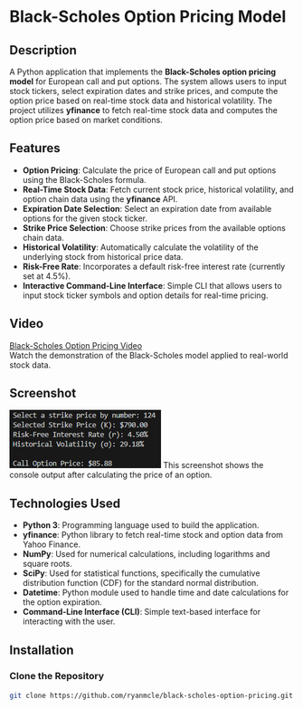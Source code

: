 # Black-Scholes Option Pricing Model

## Description
A Python application that implements the **Black-Scholes option pricing model** for European call and put options. The system allows users to input stock tickers, select expiration dates and strike prices, and compute the option price based on real-time stock data and historical volatility. The project utilizes **yfinance** to fetch real-time stock data and computes the option price based on market conditions.

## Features

- **Option Pricing**: Calculate the price of European call and put options using the Black-Scholes formula.
- **Real-Time Stock Data**: Fetch current stock price, historical volatility, and option chain data using the **yfinance** API.
- **Expiration Date Selection**: Select an expiration date from available options for the given stock ticker.
- **Strike Price Selection**: Choose strike prices from the available options chain data.
- **Historical Volatility**: Automatically calculate the volatility of the underlying stock from historical price data.
- **Risk-Free Rate**: Incorporates a default risk-free interest rate (currently set at 4.5%).
- **Interactive Command-Line Interface**: Simple CLI that allows users to input stock ticker symbols and option details for real-time pricing.

## Video
[Black-Scholes Option Pricing Video](URL_TO_VIDEO)  
Watch the demonstration of the Black-Scholes model applied to real-world stock data.

## Screenshot
![Black-Scholes Screenshot](https://github.com/ryanmcle/Black-Scholes-Option-Pricing/blob/main/black_scholes.png)
This screenshot shows the console output after calculating the price of an option.

## Technologies Used

- **Python 3**: Programming language used to build the application.
- **yfinance**: Python library to fetch real-time stock and option data from Yahoo Finance.
- **NumPy**: Used for numerical calculations, including logarithms and square roots.
- **SciPy**: Used for statistical functions, specifically the cumulative distribution function (CDF) for the standard normal distribution.
- **Datetime**: Python module used to handle time and date calculations for the option expiration.
- **Command-Line Interface (CLI)**: Simple text-based interface for interacting with the user.

## Installation

### Clone the Repository

```bash
git clone https://github.com/ryanmcle/black-scholes-option-pricing.git
